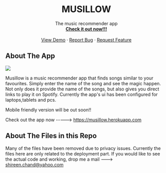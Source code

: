 <!-- # Musillow
Musillow - The song recommender app
 -->
<!-- PROJECT LOGO -->
<br />
<div align="center">

  <h1 align="center">MUSILLOW</h1>

  <p align="center">
    The music recommender app
    <br />
    <a href="https://musillow.herokuapp.com"><strong>Check it out now!!!</strong></a>
    <br />
    <br />
    <a href="https://musillow.herokuapp.com">View Demo</a>
    ·
    <a href="https://github.com/shireenchand/Musillow/issues">Report Bug</a>
    ·
    <a href="https://github.com/shireenchand/Musillow/issues">Request Feature</a>
  </p>
</div>


  
  
<!-- ABOUT THE PROJECT -->
## About The App

<img src=https://raw.githubusercontent.com/shireenchand/Musillow/master/app.png>

Musillow is a music recommender app that finds songs similar to your favourites. Simply enter the name of the song and see the magic happen. Not only does it provide the name of the songs, but also gives you direct links to play it on Spotify. Currently the app's ui has been configured for laptops,tablets and pcs. 

Mobile friendly version will be out soon!!

Check out the app now -----> https://musillow.herokuapp.com

<!-- ABOUT THE PROJECT -->
## About The Files in this Repo

Many of the files have been removed due to privacy issues. Currently the files here are only related to the deployment part. If you would like to see the actual code and working, drop me a mail ---> shireen.chand@yahoo.com
